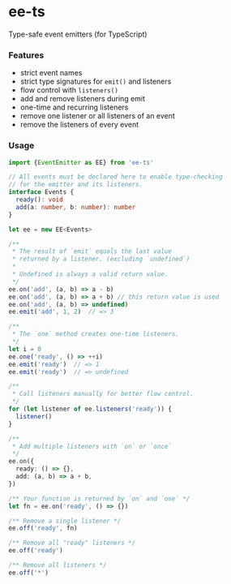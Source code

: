 # ee-ts

Type-safe event emitters (for TypeScript)

### Features
- strict event names
- strict type signatures for `emit()` and listeners
- flow control with `listeners()`
- add and remove listeners during emit
- one-time and recurring listeners
- remove one listener or all listeners of an event
- remove the listeners of every event

### Usage
```ts
import {EventEmitter as EE} from 'ee-ts'

// All events must be declared here to enable type-checking
// for the emitter and its listeners.
interface Events {
  ready(): void
  add(a: number, b: number): number
}

let ee = new EE<Events>

/**
 * The result of `emit` equals the last value
 * returned by a listener. (excluding `undefined`)
 *
 * Undefined is always a valid return value.
 */
ee.on('add', (a, b) => a - b)
ee.on('add', (a, b) => a + b) // this return value is used
ee.on('add', (a, b) => undefined)
ee.emit('add', 1, 2)  // => 3

/**
 * The `one` method creates one-time listeners.
 */
let i = 0
ee.one('ready', () => ++i)
ee.emit('ready')  // => 1
ee.emit('ready')  // => undefined

/**
 * Call listeners manually for better flow control.
 */
for (let listener of ee.listeners('ready')) {
  listener()
}

/**
 * Add multiple listeners with `on` or `once`
 */
ee.on({
  ready: () => {},
  add: (a, b) => a + b,
})

/** Your function is returned by `on` and `one` */
let fn = ee.on('ready', () => {})

/** Remove a single listener */
ee.off('ready', fn)

/** Remove all "ready" listeners */
ee.off('ready')

/** Remove all listeners */
ee.off('*')
```
